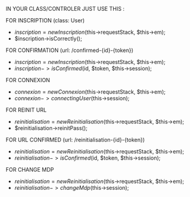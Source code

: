 IN YOUR CLASS/CONTROLER JUST USE THIS :

FOR INSCRIPTION
(class: User)
 - $inscription = new Inscription($this->requestStack, $this->em);
 - $inscription->isCorrectly();

FOR CONFIRMATION
(url: /confirmed-{id}-{token})
 - $inscription = new Inscription($this->requestStack, $this->em);
 - $inscription->isConfirmed($id, $token, $this->session);

FOR CONNEXION
 - $connexion = new Connexion($this->requestStack, $this->em);
 - $connexion->connectingUser($this->session);

FOR REINIT URL
 - $reinitialisation = new Reinitialisation($this->requestStack, $this->em);
 - $reinitialisation->reinitPass();

FOR URL CONFIRMED
(url: /reinitialisation-{id}-{token})
 - $reinitialisation = new Reinitialisation($this->requestStack, $this->em);
 - $reinitialisation->isConfirmed($id, $token, $this->session);

FOR CHANGE MDP
 - $reinitialisation = new Reinitialisation($this->requestStack, $this->em);
 - $reinitialisation->changeMdp($this->session);